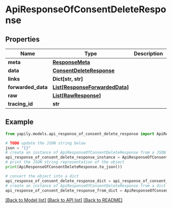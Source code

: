 # ApiResponseOfConsentDeleteResponse


## Properties

Name | Type | Description | Notes
------------ | ------------- | ------------- | -------------
**meta** | [**ResponseMeta**](ResponseMeta.md) |  | [optional] 
**data** | [**ConsentDeleteResponse**](ConsentDeleteResponse.md) |  | [optional] 
**links** | **Dict[str, str]** |  | [optional] 
**forwarded_data** | [**List[ResponseForwardedData]**](ResponseForwardedData.md) |  | [optional] 
**raw** | [**List[RawResponse]**](RawResponse.md) |  | [optional] 
**tracing_id** | **str** |  | [optional] 

## Example

```python
from yapily.models.api_response_of_consent_delete_response import ApiResponseOfConsentDeleteResponse

# TODO update the JSON string below
json = "{}"
# create an instance of ApiResponseOfConsentDeleteResponse from a JSON string
api_response_of_consent_delete_response_instance = ApiResponseOfConsentDeleteResponse.from_json(json)
# print the JSON string representation of the object
print(ApiResponseOfConsentDeleteResponse.to_json())

# convert the object into a dict
api_response_of_consent_delete_response_dict = api_response_of_consent_delete_response_instance.to_dict()
# create an instance of ApiResponseOfConsentDeleteResponse from a dict
api_response_of_consent_delete_response_from_dict = ApiResponseOfConsentDeleteResponse.from_dict(api_response_of_consent_delete_response_dict)
```
[[Back to Model list]](../README.md#documentation-for-models) [[Back to API list]](../README.md#documentation-for-api-endpoints) [[Back to README]](../README.md)


